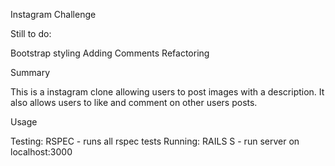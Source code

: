 Instagram Challenge

Still to do:

Bootstrap styling
Adding Comments
Refactoring

Summary

This is a instagram clone allowing users to post images with a description.
It also allows users to like and comment on other users posts.

Usage

Testing: RSPEC - runs all rspec tests
Running: RAILS S - run server on localhost:3000


